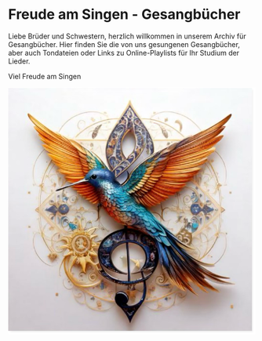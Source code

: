 # Freude am Singen - Gesangbücher
Liebe Brüder und Schwestern, herzlich willkommen in unserem Archiv für Gesangbücher. Hier finden Sie die von uns gesungenen Gesangbücher, aber auch Tondateien oder Links zu Online-Playlists für Ihr Studium der Lieder.

Viel Freude am Singen

![Kolibri](images/bf.png)